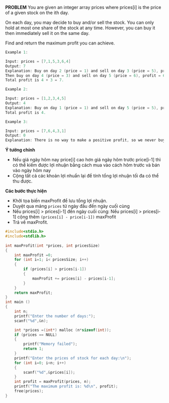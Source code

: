 **PROBLEM**
You are given an integer array prices where prices[i] is the price of a given stock on the ith day.

On each day, you may decide to buy and/or sell the stock. You can only hold at most one share of the stock at any time. However, you can buy it then immediately sell it on the same day.

Find and return the maximum profit you can achieve.

 
```c
Example 1:

Input: prices = [7,1,5,3,6,4]
Output: 7
Explanation: Buy on day 2 (price = 1) and sell on day 3 (price = 5), profit = 5-1 = 4.
Then buy on day 4 (price = 3) and sell on day 5 (price = 6), profit = 6-3 = 3.
Total profit is 4 + 3 = 7.
```
```c
Example 2:

Input: prices = [1,2,3,4,5]
Output: 4
Explanation: Buy on day 1 (price = 1) and sell on day 5 (price = 5), profit = 5-1 = 4.
Total profit is 4.
```
```c
Example 3:

Input: prices = [7,6,4,3,1]
Output: 0
Explanation: There is no way to make a positive profit, so we never buy the stock to achieve the maximum profit of 0.
```
**Ý tưởng chính**
- Nếu giá ngày hôm nay price[i] cao hơn giá ngày hôm trước price[i-1] thì có thể kiếm được lợi nhuận bằng cách mua vào cách hôm trước và bán vào ngày hôm nay 
- Cộng tất cả các khoản lợi nhuẩn lại để tính tổng lợi nhuận tối đa có thể thu được.

**Các bước thực hiện**
- Khởi tọa biến maxProfit để lưu tổng lợi nhuận.
- Duyệt qua mảng ```prices```  từ ngày đầu đến ngày cuối cùng 
- Nếu prices[i] > prices[i-1] đến ngày cuối cùng:
    Nếu prices[i] > prices[i-1] cộng thêm ```(prices[i] - price[i-1])``` maxProfit 
- Trả về maxProfit.
```c
#include<stdio.h>
#include<stdlib.h>
 
int maxProfit(int *prices, int pricesSize)
{
    int maxProfit =0;
    for (int i=1; i< pricesSize; i++)
    {
        if (prices[i] > prices[i-1])
        {
            maxProfit += prices[i] - prices[i-1];
        }
    }
    return maxProfit;
}
int main ()
{
    int n;
    printf("Enter the number of days:");
    scanf("%d",&n);

    int *prices =(int*) malloc (n*sizeof(int));
    if (prices == NULL)
    {
        printf("Memory failed");
        return 1;
    }
    printf("Enter the prices of stock for each day:\n");
    for (int i=0; i<n; i++)
    {
        scanf("%d",&prices[i]);
    }
    int profit = maxProfit(prices, n);
    printf("The maximum profit is: %d\n", profit);
    free(prices);
}
```